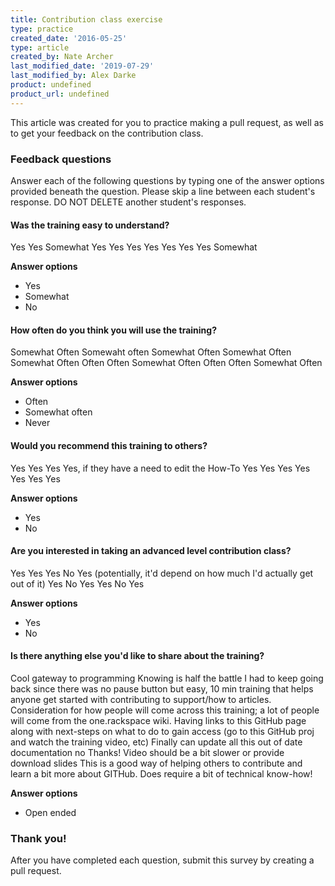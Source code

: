 ```yaml
---
title: Contribution class exercise
type: practice
created_date: '2016-05-25'
type: article
created_by: Nate Archer
last_modified_date: '2019-07-29'
last_modified_by: Alex Darke
product: undefined
product_url: undefined
---
```


This article was created for you to practice making a pull request, as well as to get your feedback on the contribution class.

### Feedback questions

Answer each of the following questions by typing one of the answer options provided beneath the question. Please skip a line between each student's response. DO NOT DELETE another student's responses.


#### Was the training easy to understand?
Yes
Yes
Somewhat
Yes
Yes
Yes
Yes
Yes
Yes
Yes
Somewhat


**Answer options**
- Yes 
- Somewhat
- No



#### How often do you think you will use the training?
Somewhat Often
Somewaht often
Somewhat Often
Somewhat Often
Somewhat Often
Often
Often
Somewhat Often
Often
Often
Somewhat Often

**Answer options**
- Often
- Somewhat often
- Never

#### Would you recommend this training to others?
Yes
Yes
Yes
Yes, if they have a need to edit the How-To
Yes
Yes
Yes
Yes
Yes
Yes
Yes

**Answer options**
- Yes
- No

#### Are you interested in taking an advanced level contribution class?
Yes
Yes
Yes
No
Yes (potentially, it'd depend on how much I'd actually get out of it)
Yes
No
Yes
Yes
No
Yes

**Answer options**
- Yes
- No

#### Is there anything else you'd like to share about the training?
Cool gateway to programming
Knowing is half the battle
I had to keep going back since there was no pause button but easy, 10 min training that helps anyone get started with contributing to support/how to articles.
Consideration for how people will come across this training; a lot of people will come from the one.rackspace wiki. Having links to this GitHub page along with next-steps on what to do to gain access (go to this GitHub proj and watch the training video, etc)
Finally can update all this out of date documentation
no
Thanks!
Video should be a bit slower or provide download slides
This is a good way of helping others to contribute and learn a bit more about GITHub. Does require a bit of technical know-how!


**Answer options**
- Open ended


### Thank you!

After you have completed each question, submit this survey by creating a pull request.
